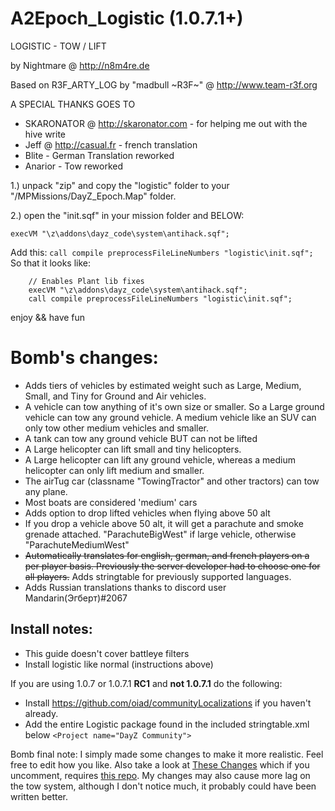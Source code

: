 # A2Epoch_Logistic (1.0.7.1+)

LOGISTIC - TOW / LIFT

by Nightmare @ http://n8m4re.de

Based on  R3F_ARTY_LOG by  "madbull ~R3F~" @ http://www.team-r3f.org

A SPECIAL THANKS GOES TO

- SKARONATOR @ http://skaronator.com - for helping me out with the hive write 
- Jeff @ http://casual.fr  - french translation
- Blite - German Translation reworked
- Anarior - Tow reworked	
 


1.)  unpack  "zip" and copy the "logistic" folder to your "/MPMissions/DayZ_Epoch.Map" folder.

2.)  open the "init.sqf" in your mission folder and BELOW:   

`execVM "\z\addons\dayz_code\system\antihack.sqf";`

Add this: `call compile preprocessFileLineNumbers "logistic\init.sqf";`
So that it looks like:
~~~sqf
	// Enables Plant lib fixes
	execVM "\z\addons\dayz_code\system\antihack.sqf";
	call compile preprocessFileLineNumbers "logistic\init.sqf";
~~~

	
	
enjoy  &&  have fun

# Bomb's changes:
- Adds tiers of vehicles by estimated weight such as Large, Medium, Small, and Tiny for Ground and Air vehicles.
- A vehicle can tow anything of it's own size or smaller. So a Large ground vehicle can tow any ground vehicle. A medium vehicle like an SUV can only tow other medium vehicles and smaller.
- A tank can tow any ground vehicle BUT can not be lifted
- A Large helicopter can lift small and tiny helicopters.
- A Large helicopter can lift any ground vehicle, whereas a medium helicopter can only lift medium and smaller.
- The airTug car (classname "TowingTractor" and other tractors) can tow any plane.
- Most boats are considered 'medium' cars
- Adds option to drop lifted vehicles when flying above 50 alt
- If you drop a vehicle above 50 alt, it will get a parachute and smoke grenade attached. "ParachuteBigWest" if large vehicle, otherwise "ParachuteMediumWest"
- ~~Automatically translates for english, german, and french players on a per player  basis. Previously the server developer had to choose one for all players.~~ Adds stringtable for previously supported languages.
- Adds Russian translations thanks to discord user Mandarin(Эгберт)#2067

## Install notes:
- This guide doesn't cover battleye filters
- Install logistic like normal (instructions above)

If you are using 1.0.7 or 1.0.7.1 __RC1__ and **not 1.0.7.1** do the following:
- Install https://github.com/oiad/communityLocalizations if you haven't already.
- Add the entire Logistic package found in the included stringtable.xml below `<Project name="DayZ Community">`

Bomb final note:
I simply made some changes to make it more realistic. Feel free to edit how you like. Also take a look at [These Changes](https://github.com/ZzBombardierzZ/A2Epoch_Logistic/blob/master/logistic/object/init.sqf#L28-L32) which if you uncomment, requires [this repo](https://github.com/oiad/scripts/tree/master/fnc_log). My changes may also cause more lag on the tow system, although I don't notice much, it probably could have been written better.